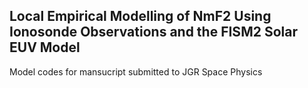 Local Empirical Modelling of NmF2 Using Ionosonde Observations and the FISM2 Solar EUV Model
-----------------------------------------------------

Model codes for mansucript submitted to JGR Space Physics
